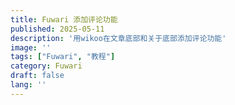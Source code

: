 ```yaml
---
title: Fuwari 添加评论功能
published: 2025-05-11
description: '用wikoo在文章底部和关于底部添加评论功能'
image: ''
tags: ["Fuwari", "教程"]
category: Fuwari
draft: false
lang: ''
---
```


